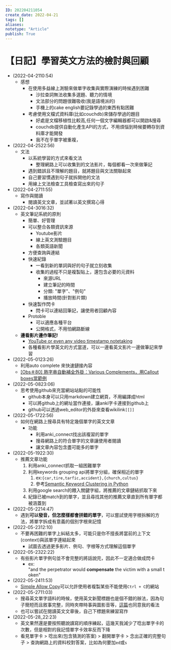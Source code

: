 ```yaml
---
ID: 202204211054
create_date: 2022-04-21
tags: []	
aliases:
notetype: "Article"
publish: True
---
```


# 【日記】學習英文方法的檢討與回顧

- (2022-04-2110:54)
	- 感想
		- 在使用多益線上測驗來做單字收集與實際演練的時候遇到困難
			- 沙拉查詞無法收集多選題、聽力的情境
			- 文法部分的問題很難吸收(我是語境派的)
			- 手機上的cake english要記錄學過的東西有點困難
		- 考慮使用文檔式資料庫(比如couchdb)來儲存學過的題目
			- 好處是文檔移植性比較高,任何一個文字編輯器都可以開啟&搜尋
			- couchdb提供自動化產生API的方式，不用煩惱到時候要轉存到資料庫才能開發
			- 我不在乎單字被重複，
- (2022-04-2522:56)
	- 文法
		- 以系統學習的方式來看文法
			- 整理網路上可以收集到的文法影片，每個都看一次來做筆記
		- 遇到錯誤且不理解的題目，就將題目與文法關聯起來
		- 自己要習慣遇到句子就拆開他的文法
		- 用線上文法檢查工具檢查寫出來的句子
- (2022-04-2711:55)
	- 寫作與閱讀
		- 閱讀英文文章，並試著以英文撰寫心得
- (2022-04-3016:32)
	- 英文筆記系統的原則
		- 簡單、好管理
		- 可以整合各類資訊來源
			- Youtube影片
			- 線上英文測驗題目
			- 各類英語新聞
		- 方便查詢與連結
		- 快速紀錄
			- 一看到新的單詞與好的句子就立刻收集
			- 收集的過程不只是複製貼上，還包含必要的元資料
				- 來源URL
				- 建立筆記的時間
				- 分類: "單字"、"例句"
				- 播放時間(針對影片類)
		- 快速製作閃卡
			- 閃卡可以連結回筆記，讓使用者回顧內容
		- Protoble
			- 可以適應各種平台
			- 公開格式，不用怕網路斷線
	- **邊看影片邊作筆記!**
		- [YouTube or even any video timestamp notetaking](https://forum.obsidian.md/t/youtube-or-even-any-video-timestamp-notetaking/15884)
		- 各種看影片學英文的方式當道，可以一邊看英文影片一邊做筆記來學習
- (2022-05-0123:26)
	- 利用auto complete 來快速鏈接內容
	- [[Obs＃80] 熱字串自動補全外掛：Various Complements，用Callout boxes當範例](http://jdev.tw/blog/7057/obsidian-plugin-various-completements)
- (2022-05-0823:06)
	- 思考使用github來充當網站站點的可能性
		- github本身可以只用markdown建立網頁，不用編譯成html
		- 可以將github上的網址當作連接，讓anki字卡連接到github上
		- github可以透過web_editor的外掛來查看wikilink`[[]]`
- (2022-05-1722:56)
	- 如何在網路上搜尋具有特定幾個單字的英文文章
		- 功能
			- 利用anki_connect找出該複習的單字
			- 搜尋網路上的符合單字的文章讓使用者閱讀
			- 讓文章內容包含盡可能多的單字
- (2022-05-1922:30)
	- 推薦文章功能
		1. 利用anki_connect抓取一組困難單字
		2. 利用keywords grouping api將單字分組，確保相近的單字
			1. ex:`{car,tire,tarfic,accident},{church,cultus}`
			2. 參考[Semantic Keyword Clustering in Python](https://www.oncrawl.com/technical-seo/semantic-keyword-clustering-python/)
		3. 利用google search的餵入關鍵字組，將推薦的文章鏈結抓取下來
		4. 紀錄已被match到的單字，並且尋找其他的推薦文章直到所有單字都被涵蓋到
- (2022-05-2214:47)
	- 遇到**可以發音，但怎麼樣都會拼錯的單字**，可以嘗試使用字根拆解的方法，將單字拆成有意義的個別字根來記憶
- (2022-05-2312:10)
	- 不要再困難的單字上糾結太多，可能只是你不擅長將當前的上下文(context)與該單字連結起來
		- 試圖去透過更多影片、例句、字根等方式理解這個單字
- (2022-05-2322:22)
	- 有些影片單字例句並不會完整的將話說完，因此不一定適合做成閃卡
		- ex: "and the perpetrator would **compensate** the victim with a small token"
- (2022-05-2411:53)
	- [Simple Allow Copy](https://chrome.google.com/webstore/detail/simple-allow-copy/aefehdhdciieocakfobpaaolhipkcpgc/related)可以允許使用者複製某些不能使用`Ctrl + C`的網站
- (2022-05-2711:03)
	- 搜尋英文單字語料的時候，使用英文新聞標題也是個不錯的辦法，因為句子簡短而且敘事完整，同時夾帶時事與圖影音等，[這篇](https://funday.asia/blog/home/124.htm)也同意我的看法
	- 也可以嘗試在閱讀英文文章後，自己下標題來練習寫作
- (2022-05-28_22:23)
	- 英文果然還是要按照聽說讀寫的順序練起，這幾天我減少了唸出單字卡的次數，但是相對的我記憶單字卡效率反而下降
	- 看見單字卡 > 唸出來(包含猜測的答案) > 翻開單字卡 > 念出正確的完整句子 > 查詢網路上的資料校對答案，比如為何要加`ed`或`s`